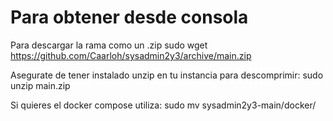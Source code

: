 # Para obtener desde consola

Para descargar la rama como un .zip
  sudo wget https://github.com/Caarloh/sysadmin2y3/archive/main.zip

Asegurate de tener instalado unzip en tu instancia
para descomprimir:
  sudo unzip main.zip

Si quieres el docker compose utiliza:
  sudo mv sysadmin2y3-main/docker/ <tu-direccion>
